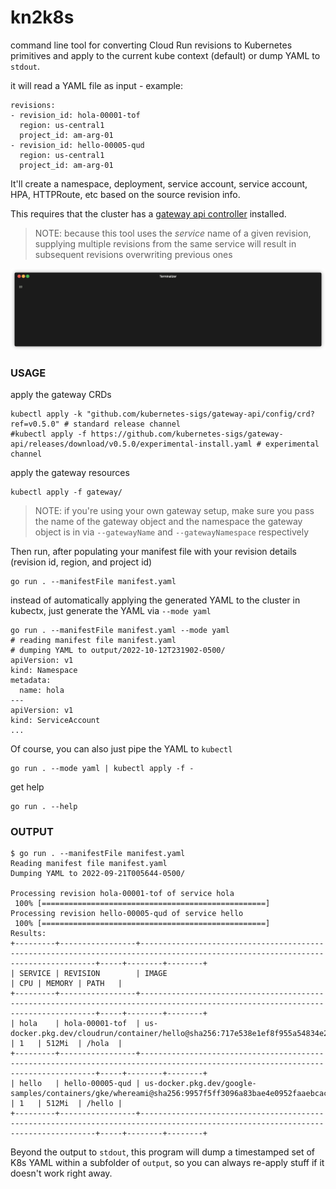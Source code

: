 # kn2k8s

command line tool for converting Cloud Run revisions to Kubernetes primitives and apply to the current kube context (default) or dump YAML to `stdout`.

it will read a YAML file as input - example:

```
revisions:
- revision_id: hola-00001-tof
  region: us-central1
  project_id: am-arg-01
- revision_id: hello-00005-qud
  region: us-central1
  project_id: am-arg-01
```

It'll create a namespace, deployment, service account, service account, HPA, HTTPRoute, etc based on the source revision info.

This requires that the cluster has a [gateway api controller](https://cloud.google.com/kubernetes-engine/docs/concepts/gateway-api) installed.

>NOTE: because this tool uses the *service* name of a given revision, supplying multiple revisions from the same service will result in subsequent revisions overwriting previous ones

![](images/render1662782035098.gif)

### USAGE

apply the gateway CRDs

```
kubectl apply -k "github.com/kubernetes-sigs/gateway-api/config/crd?ref=v0.5.0" # standard release channel 
#kubectl apply -f https://github.com/kubernetes-sigs/gateway-api/releases/download/v0.5.0/experimental-install.yaml # experimental channel
```

apply the gateway resources

```
kubectl apply -f gateway/
```

>NOTE: if you're using your own gateway setup, make sure you pass the name of the gateway object and the namespace the gateway object is in via `--gatewayName` and `--gatewayNamespace` respectively

Then run, after populating your manifest file with your revision details (revision id, region, and project id)

```
go run . --manifestFile manifest.yaml
```

instead of automatically applying the generated YAML to the cluster in kubectx, just generate the YAML via `--mode yaml`

```
go run . --manifestFile manifest.yaml --mode yaml
# reading manifest file manifest.yaml
# dumping YAML to output/2022-10-12T231902-0500/
apiVersion: v1
kind: Namespace
metadata:
  name: hola
---
apiVersion: v1
kind: ServiceAccount
...
```

Of course, you can also just pipe the YAML to `kubectl`

```
go run . --mode yaml | kubectl apply -f -
```

get help

```
go run . --help
```

### OUTPUT

```
$ go run . --manifestFile manifest.yaml
Reading manifest file manifest.yaml
Dumping YAML to 2022-09-21T005644-0500/

Processing revision hola-00001-tof of service hola
 100% [==================================================]         
Processing revision hello-00005-qud of service hello
 100% [==================================================]         
Results:
+---------+-----------------+----------------------------------------------------------------------------------------------------------------------------------+-----+--------+--------+
| SERVICE | REVISION        | IMAGE                                                                                                                            | CPU | MEMORY | PATH   |
+---------+-----------------+----------------------------------------------------------------------------------------------------------------------------------+-----+--------+--------+
| hola    | hola-00001-tof  | us-docker.pkg.dev/cloudrun/container/hello@sha256:717e538e1ef8f955a54834e213d080bde6a8b3513fcc406df0d5d5ed3ed2853b               | 1   | 512Mi  | /hola  |
+---------+-----------------+----------------------------------------------------------------------------------------------------------------------------------+-----+--------+--------+
| hello   | hello-00005-qud | us-docker.pkg.dev/google-samples/containers/gke/whereami@sha256:9957f5ff3096a83bae4e0952faaebcac740557e7fb2a642ed38bf5cb64c45795 | 1   | 512Mi  | /hello |
+---------+-----------------+----------------------------------------------------------------------------------------------------------------------------------+-----+--------+--------+
```

Beyond the output to `stdout`, this program will dump a timestamped set of K8s YAML within a subfolder of `output`, so you can always re-apply stuff if it doesn't work right away.